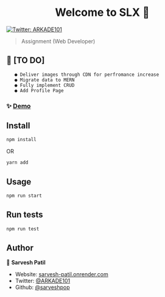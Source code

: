 <h1 align="center">Welcome to SLX 👋</h1>
<p>
  <a href="https://twitter.com/ARKADE101" target="_blank">
    <img alt="Twitter: ARKADE101" src="https://img.shields.io/twitter/follow/ARKADE101.svg?style=social" />
  </a>
</p>

> Assignment (Web Developer)

## 📝 [TO DO] 
       ● Deliver images through CDN for perfromance increase
       ● Migrate data to MERN
       ● Fully implement CRUD
       ● Add Profile Page

### ✨ [Demo](https://slx.netlify.app)

## Install

```sh
npm install
```
OR

```sh
yarn add
```


## Usage

```sh
npm run start
```

## Run tests

```sh
npm run test
```

## Author

👤 **Sarvesh Patil**

* Website: [sarvesh-patil.onrender.com](sarvesh-patil.onrender.com)
* Twitter: [@ARKADE101](https://twitter.com/ARKADE101)
* Github: [@sarveshpop](https://github.com/sarveshpop)

